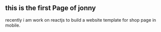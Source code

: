 ## this is the first Page of jonny

recently i am work on reactjs to build a website template for shop page in mobile. 
